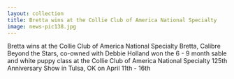 ```yaml
---
layout: collection
title: Bretta wins at the Collie Club of America National Specialty
image: news-pic138.jpg
---
```

Bretta wins at the Collie Club of America National Specialty
 Bretta, Calibre Beyond the Stars, co-owned with Debbie Holland won the 6 - 9 month sable and white puppy class at the Collie Club of America National Specialty 125th Anniversary Show in Tulsa, OK on April 11th - 16th
